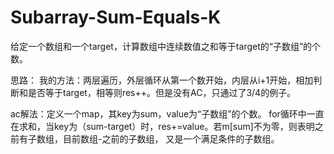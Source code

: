 # Subarray-Sum-Equals-K

给定一个数组和一个target，计算数组中连续数值之和等于target的“子数组”的个数。

思路：
我的方法：两层遍历，外层循环从第一个数开始，内层从i+1开始，相加判断和是否等于target，相等则res++。但是没有AC，只通过了3/4的例子。

ac解法：定义一个map，其key为sum，value为“子数组”的个数。
       for循环中一直在求和，当key为（sum-target）时，res+=value。若m[sum]不为零，则表明之前有子数组，目前数组-之前的子数组，
       又是一个满足条件的子数组。


